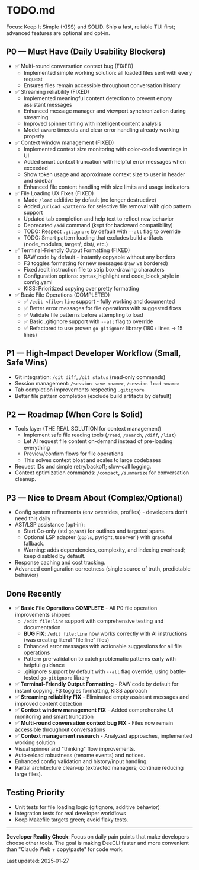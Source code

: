# TODO.md

Focus: Keep It Simple (KISS) and SOLID. Ship a fast, reliable TUI first; advanced features are optional and opt‑in.

## P0 — Must Have (Daily Usability Blockers)
- ✅ Multi-round conversation context bug (FIXED)
  - Implemented simple working solution: all loaded files sent with every request
  - Ensures files remain accessible throughout conversation history
- ✅ Streaming reliability (FIXED)
  - Implemented meaningful content detection to prevent empty assistant messages
  - Enhanced message manager and viewport synchronization during streaming
  - Improved spinner timing with intelligent content analysis
  - Model‑aware timeouts and clear error handling already working properly
- ✅ Context window management (FIXED)
  - Implemented context size monitoring with color-coded warnings in UI
  - Added smart context truncation with helpful error messages when exceeded
  - Show token usage and approximate context size to user in header and sidebar
  - Enhanced file content handling with size limits and usage indicators
- ✅ File Loading UX Fixes (FIXED)
  - Made `/load` additive by default (no longer destructive)
  - Added `/unload <pattern>` for selective file removal with glob pattern support
  - Updated tab completion and help text to reflect new behavior
  - Deprecated `/add` command (kept for backward compatibility)
  - TODO: Respect `.gitignore` by default with `--all` flag to override
  - TODO: Smart pattern loading that excludes build artifacts (node_modules, target/, dist/, etc.)
- ✅ Terminal-Friendly Output Formatting (FIXED)
  - RAW code by default - instantly copyable without any borders
  - F3 toggles formatting for new messages (raw vs bordered)
  - Fixed /edit instruction file to strip box-drawing characters
  - Configuration options: syntax_highlight and code_block_style in config.yaml
  - KISS: Prioritized copying over pretty formatting
- ✅ Basic File Operations (COMPLETED)
  - ✅ `/edit <file>:line` support - fully working and documented
  - ✅ Better error messages for file operations with suggested fixes
  - ✅ Validate file patterns before attempting to load
  - ✅ Basic .gitignore support with `--all` flag to override
  - ✅ Refactored to use proven `go-gitignore` library (180+ lines → 15 lines)

## P1 — High‑Impact Developer Workflow (Small, Safe Wins)
- Git integration: `/git diff`, `/git status` (read‑only commands)
- Session management: `/session save <name>`, `/session load <name>`
- Tab completion improvements respecting `.gitignore`
- Better file pattern completion (exclude build artifacts by default)

## P2 — Roadmap (When Core Is Solid)
- Tools layer (THE REAL SOLUTION for context management)
  - Implement safe file reading tools (`/read`, `/search`, `/diff`, `/list`)
  - Let AI request file content on-demand instead of pre-loading everything
  - Preview/confirm flows for file operations
  - This solves context bloat and scales to large codebases
- Request IDs and simple retry/backoff; slow‑call logging.
- Context optimization commands: `/compact`, `/summarize` for conversation cleanup.

## P3 — Nice to Dream About (Complex/Optional)
- Config system refinements (env overrides, profiles) - developers don't need this daily
- AST/LSP assistance (opt‑in):
  - Start Go‑only (std `go/ast`) for outlines and targeted spans.
  - Optional LSP adapter (`gopls`, pyright, tsserver`) with graceful fallback.
  - Warning: adds dependencies, complexity, and indexing overhead; keep disabled by default.
- Response caching and cost tracking.
- Advanced configuration correctness (single source of truth, predictable behavior)

## Done Recently
- ✅ **Basic File Operations COMPLETE** - All P0 file operation improvements shipped
  - `/edit file:line` support with comprehensive testing and documentation
  - **BUG FIX**: `/edit file:line` now works correctly with AI instructions (was creating literal "file:line" files)
  - Enhanced error messages with actionable suggestions for all file operations
  - Pattern pre-validation to catch problematic patterns early with helpful guidance
  - .gitignore support by default with `--all` flag override, using battle-tested `go-gitignore` library
- ✅ **Terminal-Friendly Output Formatting** - RAW code by default for instant copying, F3 toggles formatting, KISS approach
- ✅ **Streaming reliability FIX** - Eliminated empty assistant messages and improved content detection
- ✅ **Context window management FIX** - Added comprehensive UI monitoring and smart truncation
- ✅ **Multi-round conversation context bug FIX** - Files now remain accessible throughout conversations
- ✅ **Context management research** - Analyzed approaches, implemented working solution
- Visual spinner and "thinking" flow improvements.
- Auto‑reload robustness (rename events) and notices.
- Enhanced config validation and history/input handling.
- Partial architecture clean‑up (extracted managers; continue reducing large files).

## Testing Priority
- Unit tests for file loading logic (gitignore, additive behavior)
- Integration tests for real developer workflows
- Keep Makefile targets green; avoid flaky tests.

---

**Developer Reality Check**: Focus on daily pain points that make developers choose other tools. The goal is making DeeCLI faster and more convenient than "Claude Web + copy/paste" for code work.

Last updated: 2025‑01‑27